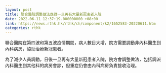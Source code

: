 ```yaml
---
layout: post
title: 聯合醫院調整做法應對一旦再有大量新冠患者入院
date: 2022-06-11 12:37:19.000000000 +08:00
link: https://news.rthk.hk/rthk/ch/component/k2/1652583-20220611.htm
categories: rthk
---
```


聯合醫院在第四波和第五波疫情期間，病人數目大增，院方需要調動非內科醫生到內科病房，協助治療新冠患者。

為了減少人員調動，日後一旦再有大量新冠患者入院，院方會調整做法，包括調派內科醫生到其他科的病房會診，但重症仍會由內科病房負責接收治理。
